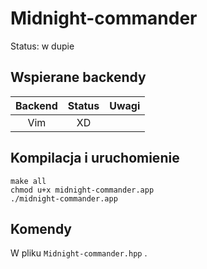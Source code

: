 # Midnight-commander
Status: w dupie

## Wspierane backendy

| Backend | Status          | Uwagi                                                         |
|:-------:|:---------------:|:---------------------------------------------------------------:|
| Vim     | XD                                                           |

## Kompilacja i uruchomienie

```
make all
chmod u+x midnight-commander.app
./midnight-commander.app
```
## Komendy

W pliku `Midnight-commander.hpp` .


